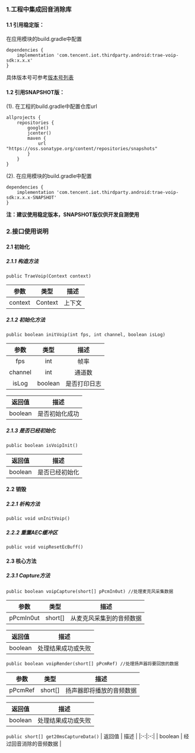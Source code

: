 ### 1.工程中集成回音消除库

#### 1.1 引用稳定版：

在应用模块的build.gradle中配置
```
dependencies {
    implementation 'com.tencent.iot.thirdparty.android:trae-voip-sdk:x.x.x'
}
```
具体版本号可参考[版本号列表](https://search.maven.org/search?q=trae-voip-sdk)

#### 1.2 引用SNAPSHOT版：

(1). 在工程的build.gradle中配置仓库url
```
allprojects {
    repositories {
        google()
        jcenter()
        maven {
            url "https://oss.sonatype.org/content/repositories/snapshots"
        }
    }
}
```
(2). 在应用模块的build.gradle中配置
```
dependencies {
    implementation 'com.tencent.iot.thirdparty.android:trae-voip-sdk:x.x.x-SNAPSHOT'
}
```

**注：建议使用稳定版本，SNAPSHOT版仅供开发自测使用**


### 2.接口使用说明

#### 2.1 初始化

##### 2.1.1 构造方法

```public TraeVoip(Context context)```

| 参数 | 类型 | 描述 |
|:-:|:-:|:-:|
| context | Context | 上下文 |

##### 2.1.2 初始化方法

```public boolean initVoip(int fps, int channel, boolean isLog)```

| 参数 | 类型 | 描述 |
|:-:|:-:|:-:|
| fps | int | 帧率 |
| channel | int | 通道数 |
| isLog | boolean | 是否打印日志 |

| 返回值 | 描述 |
|:-:|:-:|
| boolean | 是否初始化成功 |

##### 2.1.3 是否已经初始化

```public boolean isVoipInit()```

| 返回值 | 描述 |
|:-:|:-:|
| boolean | 是否已经初始化 |

#### 2.2 销毁

##### 2.2.1 析构方法

```public void unInitVoip()```

##### 2.2.2 重置AEC缓冲区

```public void voipResetEcBuff()```

#### 2.3 核心方法

##### 2.3.1 Capture方法

```public boolean voipCapture(short[] pPcmIn0ut) //处理麦克风采集数据```

| 参数 | 类型 | 描述 |
|:-:|:-:|:-:|
| pPcmIn0ut | short[] | 从麦克风采集到的音频数据 |

| 返回值 | 描述 |
|:-:|:-:|
| boolean | 处理结果成功或失败 |


```public boolean voipRender(short[] pPcmRef) //处理扬声器将要回放的数据```

| 参数 | 类型 | 描述 |
|:-:|:-:|:-:|
| pPcmRef | short[] | 扬声器即将播放的音频数据 |

| 返回值 | 描述 |
|:-:|:-:|
| boolean | 处理结果成功或失败 |


```public short[] get20msCaptureData()```
| 返回值 | 描述 |
|:-:|:-:|
| boolean | 经过回音消除的音频数据 |


